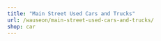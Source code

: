 ```yaml
---
title: "Main Street Used Cars and Trucks"
url: /wauseon/main-street-used-cars-and-trucks/
shop: car
---
```

